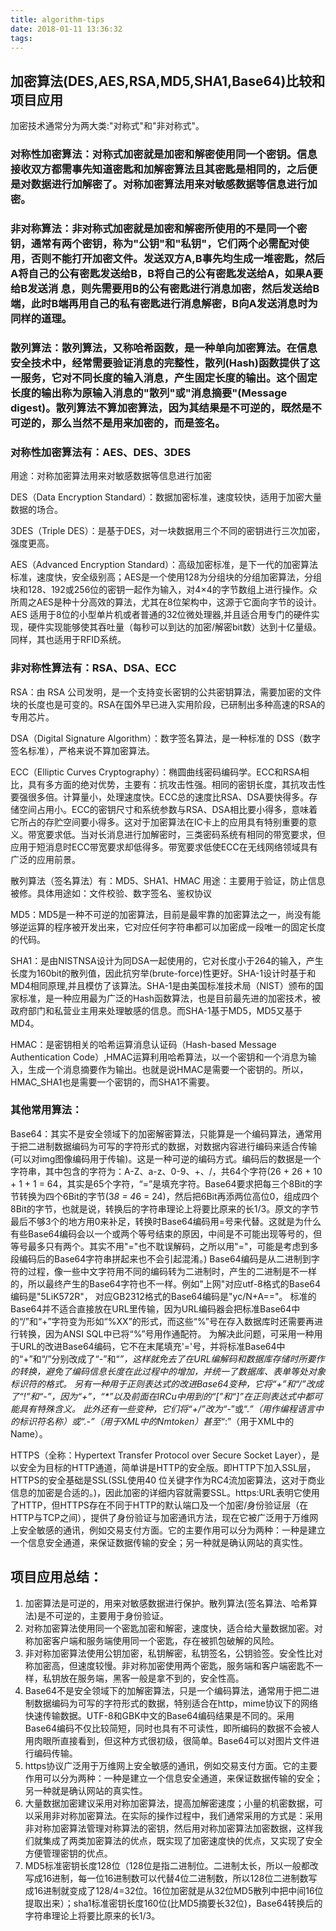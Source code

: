```yaml
---
title: algorithm-tips
date: 2018-01-11 13:36:32
tags:
---
```


## 加密算法(DES,AES,RSA,MD5,SHA1,Base64)比较和项目应用
加密技术通常分为两大类:"对称式"和"非对称式"。

### 对称性加密算法：对称式加密就是加密和解密使用同一个密钥。信息接收双方都需事先知道密匙和加解密算法且其密匙是相同的，之后便是对数据进行加解密了。对称加密算法用来对敏感数据等信息进行加密。

### 非对称算法：非对称式加密就是加密和解密所使用的不是同一个密钥，通常有两个密钥，称为"公钥"和"私钥"，它们两个必需配对使用，否则不能打开加密文件。发送双方A,B事先均生成一堆密匙，然后A将自己的公有密匙发送给B，B将自己的公有密匙发送给A，如果A要给B发送消 息，则先需要用B的公有密匙进行消息加密，然后发送给B端，此时B端再用自己的私有密匙进行消息解密，B向A发送消息时为同样的道理。

### 散列算法：散列算法，又称哈希函数，是一种单向加密算法。在信息安全技术中，经常需要验证消息的完整性，散列(Hash)函数提供了这一服务，它对不同长度的输入消息，产生固定长度的输出。这个固定长度的输出称为原输入消息的"散列"或"消息摘要"(Message digest)。散列算法不算加密算法，因为其结果是不可逆的，既然是不可逆的，那么当然不是用来加密的，而是签名。

 

### 对称性加密算法有：AES、DES、3DES
用途：对称加密算法用来对敏感数据等信息进行加密

DES（Data Encryption Standard）：数据加密标准，速度较快，适用于加密大量数据的场合。

3DES（Triple DES）：是基于DES，对一块数据用三个不同的密钥进行三次加密，强度更高。

AES（Advanced Encryption Standard）：高级加密标准，是下一代的加密算法标准，速度快，安全级别高；AES是一个使用128为分组块的分组加密算法，分组块和128、192或256位的密钥一起作为输入，对4×4的字节数组上进行操作。众所周之AES是种十分高效的算法，尤其在8位架构中，这源于它面向字节的设计。AES 适用于8位的小型单片机或者普通的32位微处理器,并且适合用专门的硬件实现，硬件实现能够使其吞吐量（每秒可以到达的加密/解密bit数）达到十亿量级。同样，其也适用于RFID系统。

 

### 非对称性算法有：RSA、DSA、ECC

RSA：由 RSA 公司发明，是一个支持变长密钥的公共密钥算法，需要加密的文件块的长度也是可变的。RSA在国外早已进入实用阶段，已研制出多种高速的RSA的专用芯片。

DSA（Digital Signature Algorithm）：数字签名算法，是一种标准的 DSS（数字签名标准），严格来说不算加密算法。

ECC（Elliptic Curves Cryptography）：椭圆曲线密码编码学。ECC和RSA相比，具有多方面的绝对优势，主要有：抗攻击性强。相同的密钥长度，其抗攻击性要强很多倍。计算量小，处理速度快。ECC总的速度比RSA、DSA要快得多。存储空间占用小。ECC的密钥尺寸和系统参数与RSA、DSA相比要小得多，意味着它所占的存贮空间要小得多。这对于加密算法在IC卡上的应用具有特别重要的意义。带宽要求低。当对长消息进行加解密时，三类密码系统有相同的带宽要求，但应用于短消息时ECC带宽要求却低得多。带宽要求低使ECC在无线网络领域具有广泛的应用前景。

 

散列算法（签名算法）有：MD5、SHA1、HMAC
用途：主要用于验证，防止信息被修。具体用途如：文件校验、数字签名、鉴权协议

MD5：MD5是一种不可逆的加密算法，目前是最牢靠的加密算法之一，尚没有能够逆运算的程序被开发出来，它对应任何字符串都可以加密成一段唯一的固定长度的代码。

SHA1：是由NISTNSA设计为同DSA一起使用的，它对长度小于264的输入，产生长度为160bit的散列值，因此抗穷举(brute-force)性更好。SHA-1设计时基于和MD4相同原理,并且模仿了该算法。SHA-1是由美国标准技术局（NIST）颁布的国家标准，是一种应用最为广泛的Hash函数算法，也是目前最先进的加密技术，被政府部门和私营业主用来处理敏感的信息。而SHA-1基于MD5，MD5又基于MD4。

HMAC：是密钥相关的哈希运算消息认证码（Hash-based Message Authentication Code）,HMAC运算利用哈希算法，以一个密钥和一个消息为输入，生成一个消息摘要作为输出。也就是说HMAC是需要一个密钥的。所以，HMAC_SHA1也是需要一个密钥的，而SHA1不需要。

 

### 其他常用算法：

Base64：其实不是安全领域下的加密解密算法，只能算是一个编码算法，通常用于把二进制数据编码为可写的字符形式的数据，对数据内容进行编码来适合传输(可以对img图像编码用于传输)。这是一种可逆的编码方式。编码后的数据是一个字符串，其中包含的字符为：A-Z、a-z、0-9、+、/，共64个字符(26 + 26 + 10 + 1 + 1 = 64，其实是65个字符，“=”是填充字符。Base64要求把每三个8Bit的字节转换为四个6Bit的字节(3*8 = 4*6 = 24)，然后把6Bit再添两位高位0，组成四个8Bit的字节，也就是说，转换后的字符串理论上将要比原来的长1/3。原文的字节最后不够3个的地方用0来补足，转换时Base64编码用=号来代替。这就是为什么有些Base64编码会以一个或两个等号结束的原因，中间是不可能出现等号的，但等号最多只有两个。其实不用"="也不耽误解码，之所以用"="，可能是考虑到多段编码后的Base64字符串拼起来也不会引起混淆。)
Base64编码是从二进制到字符的过程，像一些中文字符用不同的编码转为二进制时，产生的二进制是不一样的，所以最终产生的Base64字符也不一样。例如"上网"对应utf-8格式的Base64编码是"5LiK572R"， 对应GB2312格式的Base64编码是"yc/N+A=="。
标准的Base64并不适合直接放在URL里传输，因为URL编码器会把标准Base64中的“/”和“+”字符变为形如“%XX”的形式，而这些“%”号在存入数据库时还需要再进行转换，因为ANSI SQL中已将“%”号用作通配符。
为解决此问题，可采用一种用于URL的改进Base64编码，它不在末尾填充'='号，并将标准Base64中的“+”和“/”分别改成了“-”和“_”，这样就免去了在URL编解码和数据库存储时所要作的转换，避免了编码信息长度在此过程中的增加，并统一了数据库、表单等处对象标识符的格式。
另有一种用于正则表达式的改进Base64变种，它将“+”和“/”改成了“!”和“-”，因为“+”，“*”以及前面在IRCu中用到的“[”和“]”在正则表达式中都可能具有特殊含义。
此外还有一些变种，它们将“+/”改为“_-”或“._”（用作编程语言中的标识符名称）或“.-”（用于XML中的Nmtoken）甚至“_:”（用于XML中的Name）。

​HTTPS（全称：Hypertext Transfer Protocol over Secure Socket Layer），是以安全为目标的HTTP通道，简单讲是HTTP的安全版。即HTTP下加入SSL层，HTTPS的安全基础是SSL(SSL使用40 位关键字作为RC4流加密算法，这对于商业信息的加密是合适的。)，因此加密的详细内容就需要SSL。https:URL表明它使用了HTTP，但HTTPS存在不同于HTTP的默认端口及一个加密/身份验证层（在HTTP与TCP之间），提供了身份验证与加密通讯方法，现在它被广泛用于万维网上安全敏感的通讯，例如交易支付方面。它的主要作用可以分为两种：一种是建立一个信息安全通道，来保证数据传输的安全；另一种就是确认网站的真实性。

 

## 项目应用总结：
1. 加密算法是可逆的，用来对敏感数据进行保护。散列算法(签名算法、哈希算法)是不可逆的，主要用于身份验证。
2. 对称加密算法使用同一个密匙加密和解密，速度快，适合给大量数据加密。对称加密客户端和服务端使用同一个密匙，存在被抓包破解的风险。
3. 非对称加密算法使用公钥加密，私钥解密，私钥签名，公钥验签。安全性比对称加密高，但速度较慢。非对称加密使用两个密匙，服务端和客户端密匙不一样，私钥放在服务端，黑客一般是拿不到的，安全性高。
4. Base64不是安全领域下的加解密算法，只是一个编码算法，通常用于把二进制数据编码为可写的字符形式的数据，特别适合在http，mime协议下的网络快速传输数据。UTF-8和GBK中文的Base64编码结果是不同的。采用Base64编码不仅比较简短，同时也具有不可读性，即所编码的数据不会被人用肉眼所直接看到，但这种方式很初级，很简单。Base64可以对图片文件进行编码传输。
5. https协议广泛用于万维网上安全敏感的通讯，例如交易支付方面。它的主要作用可以分为两种：一种是建立一个信息安全通道，来保证数据传输的安全；另一种就是确认网站的真实性。
6. 大量数据加密建议采用对称加密算法，提高加解密速度；小量的机密数据，可以采用非对称加密算法。在实际的操作过程中，我们通常采用的方式是：采用非对称加密算法管理对称算法的密钥，然后用对称加密算法加密数据，这样我们就集成了两类加密算法的优点，既实现了加密速度快的优点，又实现了安全方便管理密钥的优点。
7. MD5标准密钥长度128位（128位是指二进制位。二进制太长，所以一般都改写成16进制，每一位16进制数可以代替4位二进制数，所以128位二进制数写成16进制就变成了128/4=32位。16位加密就是从32位MD5散列中把中间16位提取出来）；sha1标准密钥长度160位(比MD5摘要长32位)，Base64转换后的字符串理论上将要比原来的长1/3。



